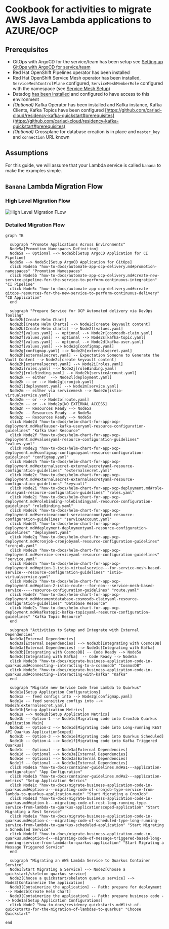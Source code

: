 # Cookbook for activities to migrate AWS Java Lambda applications to AZURE/OCP

## Prerequisites
- GitOps with ArgoCD for the service/team has been setup see [Setting up GitOps with ArgoCD for service/team](https://github.com/cariad-cloud/residency-docs/blob/main/how-to-docs/setup-gitops-service.md)
- Red Hat OpenShift Pipelines operator has been installed
- Red Hat OpenShift Service Mesh operator has been installed, `ServiceMeshControlPlane` configured, `ServiceMeshMemberRole` configured with the namespace (see [Service Mesh Setup](how-to-docs/servicemesh-setup.md)) 
- Datadog [has been installed](how-to-docs/datadog-integration.md) and configured to have access to this environment
- *(Optional)* Kafka Operator has been installed and Kafka instance, Kafka Clients, Kafka Topics have been configured [https://github.com/cariad-cloud/residency-kafka-quickstart#prerequisites](https://github.com/cariad-cloud/residency-kafka-quickstart#prerequisites)
- *(Optional)* Crossplane for database creation is in place and `master_key` and `connection` URL known

## Assumptions
For this guide, we will assume that your Lambda service is called `banana` to make the examples simple.

## `Banana` Lambda Migration Flow

### High Level Migration Flow

![High Level Migration FLow](../images/High-Level-Migration-Flow.png)

### Detailed Migration Flow

```mermaid
graph TB

  subgraph "Promote Applications Across Environments"
  Node5a[Promotion Namespaces Definition]
  Node5a -- Optional --> Node5b[Setup ArgoCD Application for CI Pipeline]
  Node5a --> Node5c[Setup ArgoCD Application for GitOps]
  click Node5a "how-to-docs/automate-app-ocp-delivery.md#promotion-namespaces" "Promotion Namespaces"
  click Node5b "how-to-docs/automate-app-ocp-delivery.md#create-new-service-pipeline-for-the-service-to-perform-continuous-integration" "CI Pipeline"
  click Node5c "how-to-docs/automate-app-ocp-delivery.md#create-gitops-resources-for-the-new-service-to-perform-continuous-delivery" "CD Application"
  end

  subgraph "Prepare Service for OCP Automated delivery via DevOps Tooling"
  Node2b[Create Helm Chart]
  Node2b[Create Helm Charts] --> Node2c[create keyvault content]
  Node2b[Create Helm charts] --> Node2f[values.yaml]
  Node2f[values.yaml] -- optional --> Node2r[cosmosdb-claim.yaml]
  Node2f[values.yaml] -- optional --> Node2s[kafka-topic.yaml]
  Node2f[values.yaml] -- optional --> Node2d[kafka-user.yaml]
  Node2f[values.yaml] --> Node2g[configmap.yaml]
  Node2g[configmap.yaml] --> Node2h[externalsecret.yaml]
  Node2h[externalsecret.yaml] -- Expectation Someone to Generate the Vault Content --> Node2c[create keyvault content]
  Node2h[externalsecret.yaml] --> Node2i[roles.yaml]
  Node2i[roles.yaml] --> Node2j[roleBinding.yaml]
  Node2j[roleBinding.yaml] --> Node2k[serviceAccount.yaml]
  Node2k -- either  --> Node2l[deployment.yaml]
  Node2k -- or --> Node2q[cronjob.yaml]
  Node2l[deployment.yaml] --> Node2m[service.yaml]
  Node2m -- either via servicemesh --> Node2n[istio-virtualservice.yaml]
  Node2m -- or --> Node2o[route.yaml]
  Node2m -- or --> Node2p[NO EXTERNAL ACCESS]
  Node2n -- Resources Ready --> Node5a
  Node2o -- Resources Ready --> Node5a
  Node2p -- Resources Ready --> Node5a
  click Node2d "how-to-docs/helm-chart-for-app-ocp-deployment.md#kafkauser-kafka-useryaml-resource-configuration-guidelines" "Kafka User Resource"
  click Node2f "how-to-docs/helm-chart-for-app-ocp-deployment.md#valuesyaml-resource-configuration-guidelines" "values.yaml"
  click Node2g "how-to-docs/helm-chart-for-app-ocp-deployment.md#configmap-configmapyaml-resource-configuration-guidelines" "configmap.yaml"
  click Node2h "how-to-docs/helm-chart-for-app-ocp-deployment.md#externalsecret-externalsecretyaml-resource-configuration-guidelines" "externalsecret.yaml"
  click Node2c "how-to-docs/helm-chart-for-app-ocp-deployment.md#externalsecret-externalsecretyaml-resource-configuration-guidelines" "keyvault"
  click Node2i "how-to-docs/helm-chart-for-app-ocp-deployment.md#role-rolesyaml-resource-configuration-guidelines" "roles.yaml"
  click Node2j "how-to-docs/helm-chart-for-app-ocp-deployment.md#rolebinding-rolebindingyaml-resource-configuration-guidelines" "roleBinding.yaml"
  click Node2k "how-to-docs/helm-chart-for-app-ocp-deployment.md#serviceaccount-serviceaccountyaml-resource-configuration-guidelines" "serviceAccount.yaml"
  click Node2l "how-to-docs/helm-chart-for-app-ocp-deployment.md#deployment-deploymentyaml-resource-configuration-guidelines" "deployment.yaml"
  click Node2q "how-to-docs/helm-chart-for-app-ocp-deployment.md#cronjob-cronjobyaml-resource-configuration-guidelines" "cronjob.yaml"
  click Node2m "how-to-docs/helm-chart-for-app-ocp-deployment.md#service-serviceyaml-resource-configuration-guidelines" "service.yaml"
  click Node2n "how-to-docs/helm-chart-for-app-ocp-deployment.md#option-1-istio-virtualservice---for-service-mesh-based-service---resource-configuration-guidelines" "istio-virtualservice.yaml"
  click Node2o "how-to-docs/helm-chart-for-app-ocp-deployment.md#option-2-istio-route---for-non---service-mesh-based-service-----resource-configuration-guidelines" "route.yaml"
  click Node2r "how-to-docs/helm-chart-for-app-ocp-deployment.md#documentdatabase-cosmosdb-claimyaml-resource-configuration-guidelines" "Database Resource"
  click Node2s "how-to-docs/helm-chart-for-app-ocp-deployment.md#kafkatopic-kafka-topicyaml-resource-configuration-guidelines" "Kafka Topic Resource"
  end

  subgraph "Activities to Setup and Integrate with External Dependencies"
  Node3a[External Dependencies]
  Node3a[External Dependencies] --> Node3b[Integrating with CosmosDB]
  Node3a[External Dependencies] --> Node3c[Integrating with Kafka]
  Node3b[Integrating with CosmosDB] -- Code Ready --> Node5a
  Node3c[Integrating with Kafka]  -- Code Ready --> Node5a
  click Node3b "how-to-docs/migrate-business-application-code-in-quarkus.md#connecting--interacting-to-a-cosmosdb" "CosmosDB"
  click Node3c "how-to-docs/migrate-business-application-code-in-quarkus.md#connecting--interacting-with-kafka" "Kafka"
  end

  subgraph "Migrate new Service Code from Lambda to Quarkus"
  Node1a[Setup Application Configurations]
  Node1a -- feed configs into --> Node2g[configmap.yaml]
  Node1a -- feed sensitive configs into --> Node2h[externalsecret.yaml]
  Node1b[Setup Application Metrics]
  Node1a --> Node1b[Setup Application Metrics]
  Node1b -- Option-1 --> Node1c[Migrating code into CronJob Quarkus Application Main]
  Node1b -- Option-2 --> Node1d[Migrating code into Long-running REST API Quarkus ApplicationScoped]
  Node1b -- Option-3 --> Node1e[Migrating code into Quarkus Scheduled]
  Node1b -- Option-4 --> Node1f[Migrating code into Kafka Triggered Quarkus]
  Node1c -- Optional --> Node3a[External Dependencies]
  Node1d -- Optional --> Node3a[External Dependencies]
  Node1e -- Optional --> Node3a[External Dependencies]
  Node1f -- Optional --> Node3a[External Dependencies]
  click Node1a "how-to-docs/container-guidelines.md#a1---application-configuration" "App Configuration"
  click Node1b "how-to-docs/container-guidelines.md#a2---application-metrics" "Setup Application Metrics"
  click Node1c "how-to-docs/migrate-business-application-code-in-quarkus.md#option-a---migrating-code-of-cronjob-type-service-from-lambda-to-quarkus-application-main" "Start Migrating a CronJob"
  click Node1d "how-to-docs/migrate-business-application-code-in-quarkus.md#option-b---migrating-code-of-rest-long-running-type-service-from-lambda-to-quarkus-applicationscoped-application" "Start Migrating a Rest Service"
  click Node1e "how-to-docs/migrate-business-application-code-in-quarkus.md#option-c---migrating-code-of-scheduled-type-long-running-service-from-lambda-to-quarkus-scheduled-application" "Start Migrating a Scheduled Service"
  click Node1f "how-to-docs/migrate-business-application-code-in-quarkus.md#option-d---migrating-code-of-message-triggered-based-long-running-service-from-lambda-to-quarkus-application" "Start Migrating a Message Triggered Service"
  end

  subgraph "Migrating an AWS Lambda Service to Quarkus Container Service"
  Node1[Start Migrating a Service] --> Node2[Choose a quickstart/skeleton quarkus service]
  Node2[Choose a quickstart/skeleton quarkus service] --> Node3[Containerize the application]
  Node3[Containerize the application] -- Path: prepare for deployment --> Node2b[Create Helm Chart]
  Node3[Containerize the application] -- Path: prepare business code --> Node1a[Setup Application Configurations]
  click Node2 "how-to-docs/residency-quickstarts.md#list-of-quickstarts-for-the-migration-of-lambdas-to-quarkus" "Choose Quickstart"

end
```






